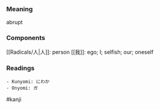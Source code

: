 ### Meaning

abrupt

### Components

[[Radicals/人|人]]: person [[我]]: ego; I; selfish; our; oneself

### Readings

```
- Kunyomi: にわか
- Onyomi: ガ
```

#kanji